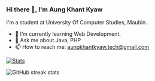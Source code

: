 <!---
- 👋 Hi, I’m @aungkhantkyaw-dev
- 👀 I’m interested in ...
- 🌱 I’m currently learning ...
- 💞️ I’m looking to collaborate on ...
- 📫 How to reach me ...
- 😄 Pronouns: ...
- ⚡ Fun fact: ...
--->
<!---
aungkhantkyaw-dev/aungkhantkyaw-dev is a ✨ special ✨ repository because its `README.md` (this file) appears on your GitHub profile.
You can click the Preview link to take a look at your changes.
--->
### Hi there 👋, I'm Aung Khant Kyaw
I'm a student at University Of Computer Studies, Maubin.

- 🌱 I’m currently learning Web Development. 
- 💬 Ask me about Java, PHP 
- 📫 How to reach me: aungkhantkyaw.tech@gmail.com 

[![Stats](https://github-stats-alpha.vercel.app/api/?username=aungkhantkyaw-dev "Stats")](https://github.com/aungkhantkyaw-dev "Stats")<br>

![GitHub streak stats](https://streak-stats.demolab.com/?user=aungkhantkyaw-dev)  
